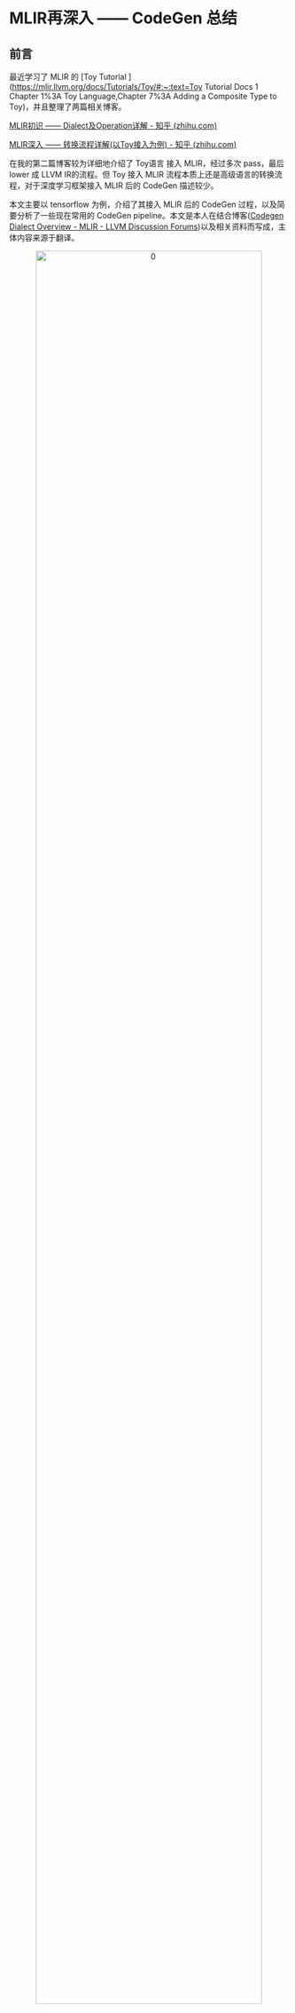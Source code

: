 # MLIR再深入 —— CodeGen 总结

## 前言

最近学习了 MLIR 的  [Toy Tutorial ](https://mlir.llvm.org/docs/Tutorials/Toy/#:~:text=Toy Tutorial Docs 1 Chapter 1%3A Toy Language,Chapter 7%3A Adding a Composite Type to Toy)，并且整理了两篇相关博客。

[MLIR初识 —— Dialect及Operation详解 - 知乎 (zhihu.com)](https://zhuanlan.zhihu.com/p/582517107)

[MLIR深入 —— 转换流程详解(以Toy接入为例) - 知乎 (zhihu.com)](https://zhuanlan.zhihu.com/p/582635481)

在我的第二篇博客较为详细地介绍了 Toy语言 接入 MLIR，经过多次 pass，最后 lower 成 LLVM IR的流程。但 Toy 接入 MLIR 流程本质上还是高级语言的转换流程，对于深度学习框架接入 MLIR 后的 CodeGen 描述较少。

本文主要以 tensorflow 为例，介绍了其接入 MLIR 后的 CodeGen 过程，以及简要分析了一些现在常用的 CodeGen pipeline。本文是本人在结合博客([Codegen Dialect Overview - MLIR - LLVM Discussion Forums](https://discourse.llvm.org/t/codegen-dialect-overview/2723))以及相关资料而写成，主体内容来源于翻译。

<div style="text-align: center;"><img src="./img_CodeGen_summary/0.png" alt="0" style="width: 90%;"></div>

## 现状

### Classification

MLIR 中与代码生成相关的 dialects 大致可以沿着两个轴进行分解：`tensor/buffer` 和 `payload/structure`。

dialect 在 tensor/buffer 轴上的分解可以体现出它主要的数据抽象形式，要么是 ML 框架中的 tensor，要么是传统低级编译器预期的 memory buffer。tensors 被视为不一定与内存相关联的不可变值 (immutable values)，也就是说，**对 tensor 的操作通常不会产生副作用 (side effect)**。此类操作之间的数据流可以使用基于 [SSA(static single assignment)](https://dl.acm.org/doi/abs/10.1145/115372.115320) 格式的用户自定义链(use-definition chains )进行表达。这使得张量操作的重写变得更加简易可行，也是为什么 MLIR 能称为 ML 程序的强大转换工具。另一方面，buffer 是可变的，可能会受到混叠的影响（多个对象可能指向同样的底层存储位置）。这种情况下，数据流只能依据额外的依赖关系和别名分析(aliasing analyses)来提取。tensor 抽象和 buffer 抽象之间的转换由 `bufferization` 过程来实现，该过程会逐步将两类抽象关联起来，并最终完成替换。一些 dialects（如Linalg和Standard）既有对 tensor 的操作，也有对 buffer 的操作，甚至 Linalg Dialect 中的一些操作可以同时对 tensor 和 buffer 进行处理。

dialect 在 payload/structure 轴上的分解可以体现出，它是描述应该执行怎样的操作(payload)，还是描述应该如何执行(structure)。举例来说，在 Standard Dialect 中许多数学操作指定了要执行的计算（e.g., the arctangent, without further detail）。而 SCF Dialct 中定义了如何执行包含的计算（e.g.， repeated until some runtime condition is met）。类似的，Async Dialect 表示适用于不同负载粒度(payload granularity)级别的通用执行模型。

dialect 在上述轴上的分解并不是二进制表示的，尤其对于那些更高的抽象级别。许多操作会多多少少都指定了结构(structure)。例如， vector dialect 的操作意味着 SIMD 执行模型。在编译过程中，“如何执行”的描述会越来越详细并且用用低级表述。同时，抽象堆栈的较低层级倾向于将structure操作和payload操作分开，以便在仅仅转换structure操作的同时，又保留对payload操作的抽象理解。

<div style="text-align: center;"><img src="./img_CodeGen_summary/1.png" alt="1" style="width: 90%;"></div>

### Dialects of Interest

MLIR 代码生成管道(code generation pipeline)需要经过一系列中间步骤，这个步骤的特点就是使用最近引入的 dialect，例如从高级别的 tensor 表示，到低级别（贴近硬件层面）的 buffer 表示。

dialects 可以根据其 feature 的抽象级别 粗略地组织到一个堆栈中。将较高级别的抽象表示 lower 到较低级别的抽象表示通常较为简单，但反过来就不是这样了。

>   在编译器一系列转换程序的过程中，越来越多的高层次的简明信息被打散，转换为低层次的细碎指令，这个过程被称为代码表示递降`lowerinng` ，与之相反的过程被称为代码表示递升`raising` 。raising远比lowering困难，因为需要在庞杂的细节中找出宏观脉络。

<div style="text-align: center;"><img src="./img_CodeGen_summary/2.png" alt="2" style="width: 90%;"></div>

大多数 pipeline 通过 [Linalg Dialect](https://mlir.llvm.org/docs/Dialects/Linalg/) 进入 in-tree dialect  的基础设施， linalg dialect 中，基于结构化数据对结构化计算使用了通用的表示形式(a versatile representation of structured computation on structured data)。这种 dialect 是为了转换(transformations)而专门设计出来的，只需要很少量的分析就可以完成转换；并且它同时支持 tensor 和 buffer 作为操作数，bufferization 过程（实现tensor到buffer的转换）也可以在不改变操作本身完成。此外， Linalg Dialect 提供了具有特定负载的 [“named” operations ](https://mlir.llvm.org/docs/Dialects/Linalg/#named-payload-carrying-opsa-namenamed_opsa)（如：矩阵乘法和卷积），也提供了用于定义 structure 的 [“generic” operations](https://mlir.llvm.org/docs/Dialects/Linalg/#payload-carrying-opsa-namepayload_opsa)。这两种形式之间可以互相转换。Linalg Dialect 的迭代结构允许它们转换为向量(vector)操作，以及基于向量或标量操作的(仿射，Affine Dialect)循环。

[Async Dialect](https://mlir.llvm.org/docs/Dialects/AsyncDialect/) 实现了一个通用的异步编程模型，在不同的级别都有相关的表示。在较高的（抽象）级别上，它被用于在跨设备和设备内部 组织大型计算块(chunks of computation)；在较低的（抽象）级别上，它被用于包装原语(primitive)指令序列。

[Vector Dialect](https://mlir.llvm.org/docs/Dialects/Vector/#positioning-in-the-codegen-infrastructure) （注：vector类型属于内置dialect，可以在其他dialect中使用）是 SIMD 或 SIMT 执行模型的中级抽象。它利用了 MLIR 的多维向量类型，通过专用的 lower-level dialects 来实现兼容不同的后端。当前有一项工作研究了 通过线程的显式表示将向量抽象用于目标GPU设备(SIMT)。

[Affine Dialect](https://mlir.llvm.org/docs/Dialects/Affine/) 是 MLIR 对多面体编译([polyhedral compilation](https://en.wikipedia.org/wiki/Polytope_model))的一种尝试。它封装了相关编程模型的限制(restrictions)，并定义了相应的操作，即控制流结构，例如仿射循环和条件以及内存操作的仿射对应项。主要是为了实现多面体编译，如自动并行化、用于局部改进的循环融合和平铺，以及 MLIR 中的循环向量化。

 [SCF Dialect](https://mlir.llvm.org/docs/Dialects/SCFDialect/)（Structured Control Flow Dialect）包含了通用控制流概念，这些概念是比控制流图（CFG）中的分支 更高级别的表达，例如，(并行)“for”和“while”循环以及条件语句。SCF Dialect 用于表示（有时转换）计算的结构，且不会影响有效载荷。它也是 Affine Dialect 和 Linalg Dialect 的常见 lowering 目标，也可以用作从较低级别表示（如 C语言）**接入 MLIR CodeGen 基础设施的入口点**。

从 SCF Dialect 中可以获得各种编程模型，例如GPU/SIMT、Async、OpenMP和OpenACC。每个模型都由相应的 dialect 表示，dialect中的操作一般不会受到 进一步优化转换(further optimizing transformations)的影响 。然而，这些表示是实现特定于编程模型的转换的机会，目前正在探索对 Async Dialect 的转换。

SCF 也可以通过用 blocks之间的分支 替换 结构化控制流 来转换为 Standard CFG 表示。Standard Dialect 包含了分支操作(branch operations)以及各种抽象级别上的许多其他操作，例如，对 tensors 和 vectors 的点操作、buffers 和 tensors 之间的转换操作、标量的三角运算 等。因此 [Standard Dialect 正在被分为多个明确定义的dialect](https://discourse.llvm.org/t/rfc-splitting-the-standard-dialect/2312)。

最终，Standard Dialect 的部分(标量和向量的操作，以及分支)被转换为 target-specific dialect，这些 dialect 主要作为**接入 MLIR CodeGen 基础设施的出口点**。这些出口点包括[LLVM](https://mlir.llvm.org/docs/Dialects/LLVM/)、[NVVM](https://mlir.llvm.org/docs/Dialects/NVVMDialect/)、 [ROCDL](https://mlir.llvm.org/docs/Dialects/ROCDLDialect/)、[AVX](https://mlir.llvm.org/docs/Dialects/LLVMAVX512/)、[Neon](https://mlir.llvm.org/docs/Dialects/LLVMArmNeon/)、[SVE](https://mlir.llvm.org/docs/Dialects/LLVMArmSve/) 和 [SPIR-V](https://mlir.llvm.org/docs/Dialects/SPIR-V/) dialects，所有这些方言都对应于外部格式、IR（例如LLVM Dialect转换为LLVM IR）或指令集，除了规范化(canonicalization)之外，这些方言不需要进行转换。

最后， [Shape Dialect](https://mlir.llvm.org/docs/Dialects/ShapeDialect/)被用于描述独立于有效载荷或（大部分）结构的数据形状，它出现在CodeGen pipeline 的入口处，通常被 lowering 到地址算术或规范化。

[PDL Dialect](https://mlir.llvm.org/docs/Dialects/PDLOps/) (Pattern Description Language) 和 [PDLInterp Dialect](https://mlir.llvm.org/docs/Dialects/PDLInterpOps/) 被用作下一代 MLIR 的特定转换pattern-rewriting 的基础设施，因此，它们从不出现在 CodeGen pipeline 中，但在描述其操作时可能是必要的。

## 一些现存的 pipelines

### TensorFlow Kernel Generator

<div style="text-align: center;"><img src="./img_CodeGen_summary/3.png" alt="3" style="width: 90%;"></div>

Tensorflow Kernel Generator项目，从TensorFlow（TF）Dialect开始，最近已经转向从 [MHLO ](https://github.com/tensorflow/mlir-hlo#meta-hlo-dialect-mhlo)去生成 `Linalg-on-tensors`，并在 Linalg 上调用 bufferization 之前，在该级别上执行融合。进一步的循环转换(loop transformations)(如tiling)发生在 SCF Dialect 级别，然后转换为 target-specific GPU dialect；而有效负载操作(payload operations)则先转换为 Standard Dialect 再转换为 LLVM Dialect。在现在已经不用的 prototypes 中尝试过 使用 LMHLO Dialect 去生成 `Linalg-on-buffers`，并在 SCF 上执行所有转换，但 SCF 中的转换比张量抽象更复杂。

在生成多个内核时，与 tensorflow 相关的流将使用 Async Dialect 来编排计算。

>   MHLO 是 Meta HLO，由于像隐式广播移除等特性，更适合编译，并支持动态形状，其中 HLO 是高级优化器表示，源自XLA
>
>    [LMHLO](https://github.com/tensorflow/mlir-hlo#lmhlo) 是 Late MHLO，与 MHLO 相同，但在 buffers 而不是 tensors 上

### IREE Compiler (LLVM Target)

<div style="text-align: center;"><img src="./img_CodeGen_summary/4.png" alt="4" style="width: 90%;"></div>

[IREE](https://github.com/google/iree#iree-intermediate-representation-execution-environment)(Intermediate Representation Execution Environment)具有它自己的高级表示以及一组 dialects，从代码生成的目的来说，这些 dialects 正在向 Linalg-on-tensors 的方向发展。IREE-specific dialects 主要用于组织计算有效载荷，目前可以表示为MHLO、TOSA(Tensor Operator Set Architecture)、Linalg-on-tensors等。大多数转换都发生在 Linalg Dialect 中，在 tensor 或者 buffer 级别，以及 bufferization 过程(tensor向buffer转换)。执行文件的首选路径是lower到 Vector Dialect，在这里可以进行额外的转换。当从 Linalg Dialect 往下 lowering 时，SCF 可用于围绕向量操作的控制流(control flow around vector operations)，但对这些操作不执行任何转换。去生成 SCF Dialect 本质上意味着不再进行进一步的结构优化。Vector Dialect 可以逐步 lower 到复杂度较低的抽象，直到最终生成 LLVM Dialect。

### IREE Compiler (SPIR-V Target)

<div style="text-align: center;"><img src="./img_CodeGen_summary/5.png" alt="5" style="width: 90%;"></div>

[SPIR-V](https://mlir.llvm.org/docs/Dialects/SPIR-V/)(Standard Portable Intermediate Representation, [Khronos group](https://www.khronos.org/spir/) standard.)是IREE编译器的主要目标。顶层流程类似于上一节中生成 LLVM IR 的流程，大多数转换都发生在 Linalg-on-tensor 和 Vector 级别上。从这里开始，lowering 倾向于直接转到 SPIR-V ，SPIR-V 具有一组跨越多个抽象级别的丰富操作集，操作集中包含：高级操作、结构化控制流和类指令的原语(high-level operations, structured control flow and instruction-like primitives)。该流程通过 GPU Dialect 进行 device-only operations，如工作项标识符提取，并依赖 IREE 的 runtime 来管理 GPU 内核。

支持Interl GPU可以使用SPIR-V，然后使用SYCL Runtime

> SPIR-V 最初发布于 2015 年。SPIR-V 是多个 Khronos API 共用的中间语言，包括 Vulkan, OpenGL, 以及 OpenCL。
>
> Khronos Group 的标语是“连接软件与硬件”，简明扼要地总结了它的任务。这种连接是通过标准规范 (standard) 和编程接口。Khronos Group 定义标准规范以及编程接口；硬件厂商提供它们的硬件实现，软件厂商则可以让软件在所有支持的平台与设备上运行。Khronos Group 定义维护了很多标准规范，比较著名的有 Vulkan, OpenGL, 以及 OpenCL。
>
> SPIR-V 支持通过多种机制来扩展其功能，包括添加新的枚举值, 引入新的扩展 (extension)，或者通过某个命名空间引入一整套指令 (extended instruction set)。其扩展也分为不同等级——厂商自有扩展 (vendor specific)、多厂商联合支持的扩展 (EXT)、 以及 Khronos 级别的扩展 (KHR)。

最近的一些工作实现了 允许 IREE 从 Vector Dialect 转换到 GPU Dialect，将 GPU 线程暴露为向量通道(在warp或block级别)。类似地，有些工作中实现了 绕过中间阶段，直接从 Linalg 和 Vector 转换到 SPIR-V，但可能会被渐近式的 lowering 方法取代。

### Polyhedral Compiler

<div style="text-align: center;"><img src="./img_CodeGen_summary/6.png" alt="6" style="width: 90%;"></div>

多面体编译流是从 HLO 开始，通过转换来自 LMHLO 的 Affine Dialect 或者其他 bufferized 形式的操作来实现，并不会 lower 到 Linalg。Affine Dialect 是多面体变换目前支持的主要抽象，大多数转换都发生在这种 dialect 上。之后代码被 lower 到  SCF control flow 和 Standard memory operations，再进一步转换为 platform-specific 抽象，如 OpenMP 或 GPU。

多面体模型还支持早期的 vectorization，主动从 Affine control flow 构造到 Vector Dialect，与后面发展的 loop vectorization 区分开。

对于多面体编译器来说，能够接受以较低级抽象(如C编程语言)表示的代码一直是非常重要的。目前可以通过逐步raising来实现。

## 分析

### Crossing Dialects

事后看来，上文中一直提及的跨越(`tensor/buffer` 和 `payload/structure`)轴边界的 dialects （GPU、Linalg和Vector）还需要更多的讨论和迭代，以确定其是否适合被接受为转换操作的核心部分。即便以当下来说，使用 MLIR 的用户也反馈过“某些 dialects 的定位不够明确”。例如，IREE Complier 使用 GPU Dialect 中与 on-device execution 相关联的部分，并不使用 管理数据以及来自主机的内核相关(managing data and kernels from the host)的部分。IREE Complier 所使用的 GPU Dialect 部分与 structure 关系更加密切，与 payload 的关联度较差。类似的，将 tensor 和 memref 两种抽象与相应的操作连接起来的研究还远远没有完成（上文中提及的tensor和buffer可以使用bufferization过程实现）。

这就表明，如果将新的 dialects 或者是较小的 IR 概念能够明确 它们在其他 dialects 和设计空间的定位，那么这些 dialects 就能更轻易地完成转换。当有必要跨越抽象之间（如tensor和buffer）的鸿沟时，最好单独处理它们，并以在不同 dialects 之间泛化为目标(如bufferization)。

### Linalg at the Center

Linalg  Dialect 是 MLIR CodeGen pipeline 的主要入口点之一。它可以同时作用于 tensor 和 buffer 抽象，并且可以使用 bufferization 在 dialect 内部完成这两种抽象的转换。在 Linalg Dialect 内部有足够的高层级操作信息帮助转换，而不需要过多的分析，尤其是将 tensor 作为值进行操作时。一些转换，如 fusion 和 tiling ，以及将它们结合起来生成不完全嵌套的计算(imperfectly nested computations)，可以获得足够数量的转换方式，以此来应对广泛后端架构。

当用户开始依赖于 Linalg Dialect 进行转换时，几乎所有的 compilation pipeline 通过 Linalg Dialect，这无疑增加 Linalg 的维护压力和稳定性要求。事实上，理解 Linalg 在某种程度上是理解任何 MLIR CodeGen pipeline 的必要条件，因为它跨越 tensor 和 buffer 两种抽象进行工作，并且可以同时获得有效负载和计算结构(the payload and the structure of the computation)的信息。但是，不可以过度地为 Linalg 设计转换算法，将 Linalg Dialect 和其他 dialects 结合起来使用才是正确之道。

### Pipeline Differences to Complementary Transformations

上文中的 pipeline 生态中有一些并行编译 pipeline，尤其适用于以 GPU 为目标的生成过程。在这种生成过程中，优化转换(optimizing transformations)、并行检测(parallelism detection)和设备映射决策(device mapping decisions)可以在不同的 dialects（Linalg、Affine、SCF）中发生，但在这些 dialects 中都会重写彼此实现过的一些功能。以设备映射决策为例，在 SCF Dialect 中，使用从 explicit loops 映射到 SIMT threads；在 Vector Dialect 中，使用从 verctors 映射到 SIMT threads。最后，GPU 库还支持一些更高级的操作，如收缩和卷积，这些操作可以从 CodeGen pipeline 的入口点直接生成它们。

综上，我们需要利用 pipeline 的差异，将它们结合起来实现转换，避免重复实现相同的功能，而不是构建独立的 parallel flows。domain-specific compilers 和 target-specific compilers 效用是不可否认的，但是我们需要更多的 cross-cutting 表示，以此来充分使用属性和接口的通用机制。以将 GPU 作为生成目标为例，设备映射策略表示为 (attributes that can be attached to different operations)附加到不同操作（如Linalg generics 或 parallel SCF loops）的属性，这些操作可以通过接口进行转换，而无需知道特定操作的详细信息。

### Build Small Reusable Abstractions

我们发现，在 GodeGen pipeline 内 较高层次抽象的转换过程中，并不需要复杂的分析就可以获得必要的有效性信息。然而，更高层次抽象通常对可表示的内容有严格的限制。在利用这种优点的同时，要明白它们的表达性有限（意味着可优化的程度有限），需要多结合在较低层次的转换。如此，在不重新实现顶层抽象的情况下，可以快速提升表达性，例如 DHLO 中的动态形状。

>   **DHLO IR**，是在XLA的HLO IR基础上，扩展了一套具有完备动态shape表达能力的IR。静态场景下，HLO IR中的shape表达会被静态化，所有的shape计算会被固化为编译时常量保留在编译结果中；而在动态shape场景下，IR本身需要有足够的能力表达shape计算和动态shape信息的传递。

### Need for More Structure

我们还发现，许多 dialect 和 逐步 lowering 执行不会离开 dialect 的边界。例如 Linalg Dialect 中基于 tensor 的操作 转换为 buffer，GPU Dialect 中 block reductions 操作 分解为 shuffle，以及 Standard Dialect 中的数学运算 扩展为更小的运算或使用其他标准运算近似，都是在其 dialect 内部完成。从上面表述可以看出，现在一种 dialect 可以包含多个松散连接的操作子集，也便有人提出将 Standard Dialect 拆分为多个部分的构想。然而，这种拆分并不是在所有 dialect 中都适用的，Linalg Dialect 中的一些操作既可以接受 tensor 也可以接受 buffer 作为其输入，所以拆分 TLinalg(Linalg-on-tensors) 和 BLinalg(Linalg-on-buffers)是没有必要的。

### Host/Device Or Program/Kernel As Additional Axis

最后，在较大的范围内（主要与 ML 相关）使用 MLIR 来实现相关流程，得到的反馈能够帮助 MLIR 提升，例如：实现 在 与计算的整体组织 和 单个计算的组织 有关的方面之间 进行更清晰的分离 。

>举例：
>
>计算的整体组织(the overall organization of computations)：在分布式系统上反映模型映射的操作，以及与嵌入 MLIR 的框架的交互，通常在"host"上
>
>单个计算的组织(organization of individual computations)：与"kernel"或另一个大型计算单元的内部对应的操作，可能卸载到一个"device"
>
>对于"host"部分，代码生成可能也是必要的，并且通常需要不同于"kernel"部分的转换

这种分离在 GPU Dialect 体现在，dialect 中包含从"host"控制执行的操作和在 GPU 上执行的操作，或许将其分解为独立的 dialect 会提升性能。这种分离在 Async Dialect 体现在，dialect 既组织独立的"kernel"的执行，也通过生成 LLVM coroutines 在"kernel"内并行执行。

## END

<div style="text-align: center;"><img src="./img_CodeGen_summary/codegen-dialect-hierarchy-20230214213053227.svg" alt="MLIR CodeGen Dialect Hierarchy" style="width: 90%;"></div>

最后附上一张较新的流程图([来源](https://discourse.llvm.org/t/rfc-updated-mlir-dialect-overview-diagram/64266))

<div style="text-align: center;"><img src="./img_CodeGen_summary/7.jpeg" alt="7" style="width: 90%;"></div>

**上一篇：**[MLIR深入 —— 转换流程详解(以Toy接入为例) - 知乎 (zhihu.com)](https://zhuanlan.zhihu.com/p/582635481)

